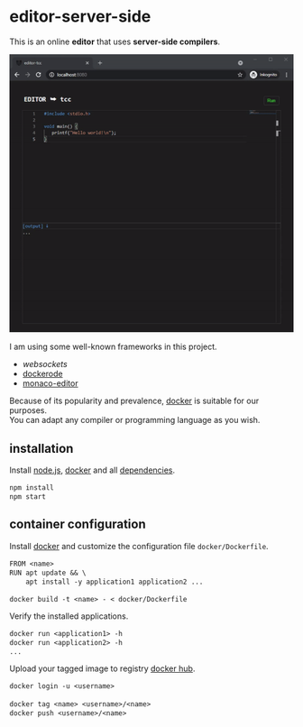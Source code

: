 # editor-server-side
  
This is an online **editor** that uses **server-side compilers**.  
  
![editor-server-side](preview.gif "editor-server-side")

I am using some well-known frameworks in this project.

- *websockets*
- [dockerode](https://www.npmjs.com/package/dockerode)
- [monaco-editor](https://microsoft.github.io/monaco-editor/)
  
Because of its popularity and prevalence, [docker](https://www.docker.com/) is suitable for our purposes.  
You can adapt any compiler or programming language as you wish.

## installation

Install [node.js](https://nodejs.org/en/download/), [docker](https://www.docker.com/products/docker-desktop) and all [dependencies](package.json).
  
```
npm install
npm start
```
    
## container configuration

Install [docker](https://docs.docker.com/get-docker) and customize the configuration file `docker/Dockerfile`.

```
FROM <name>
RUN apt update && \
    apt install -y application1 application2 ...
```
  
`docker build -t <name> - < docker/Dockerfile`

Verify the installed applications.

```
docker run <application1> -h
docker run <application2> -h
...
```

Upload your tagged image to registry [docker hub](https://hub.docker.com/).

```
docker login -u <username>

docker tag <name> <username>/<name>
docker push <username>/<name>
```
